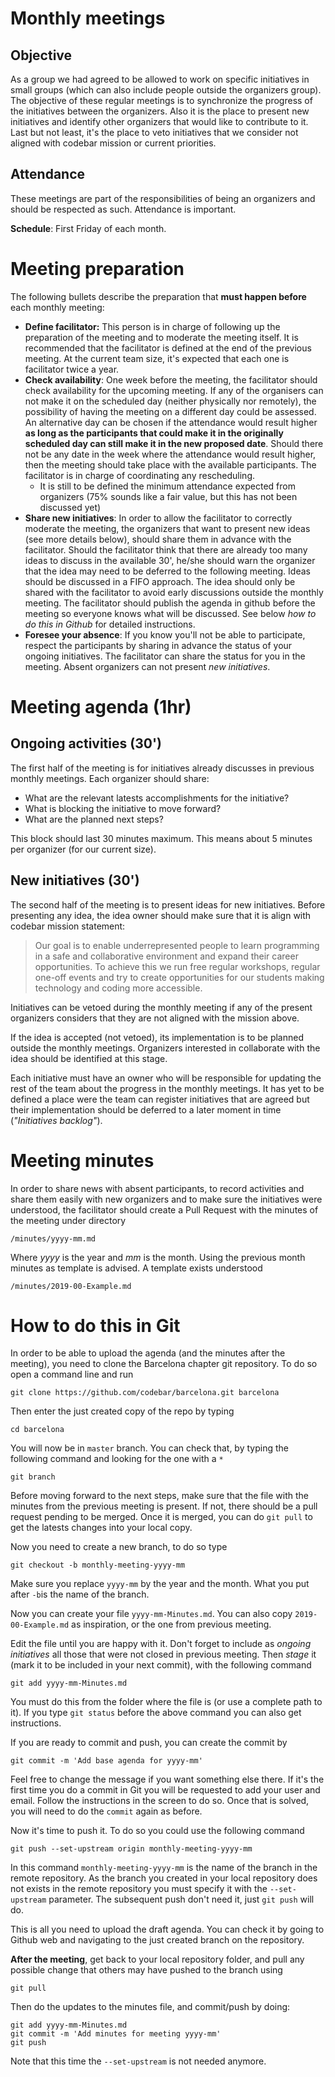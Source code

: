# Monthly meetings

## Objective

As a group we had agreed to be allowed to work on specific initiatives in small groups (which can also include people outside the organizers group). The objective of these regular meetings is to synchronize the progress of the initiatives between the organizers. Also it is the place to present new initiatives and identify other organizers that would like to contribute to it. Last but not least, it's the place to veto initiatives that we consider not aligned with codebar mission or current priorities.

## Attendance
These meetings are part of the responsibilities of being an organizers and should be respected as such. Attendance is important.

**Schedule**: First Friday of each month.

# Meeting preparation
The following bullets describe the preparation that **must happen before** each monthly meeting:
* **Define facilitator:** This person is in charge of following up the preparation of the meeting and to moderate the meeting itself. It is recommended that the facilitator is defined at the end of the previous meeting. At the current team size, it's expected that each one is facilitator twice a year.
* **Check availability**: One week before the meeting, the facilitator should check availability for the upcoming meeting. If any of the organisers can not make it on the scheduled day (neither physically nor remotely), the possibility of having the meeting on a different day could be assessed. An alternative day can be chosen if the attendance would result higher **as long as the participants that could make it in the originally scheduled day can still make it in the new proposed date**. Should there not be any date in the week where the attendance would result higher, then the meeting should take place with the available participants. The facilitator is in charge of coordinating any rescheduling.
    * It is still to be defined the minimum attendance expected from organizers (75% sounds like a fair value, but this has not been discussed yet)
* **Share new initiatives**: In order to allow the facilitator to correctly moderate the meeting, the organizers that want to present new ideas (see more details below), should share them in advance with the facilitator. Should the facilitator think that there are already too many ideas to discuss in the available 30', he/she should warn the organizer that the idea may need to be deferred to the following meeting. Ideas should be discussed in a FIFO approach. The idea should only be shared with the facilitator to avoid early discussions outside the monthly meeting. The facilitator should publish the agenda in github before the meeting so everyone knows what will be discussed. See below _how to do this in Github_ for detailed instructions.
* **Foresee your absence**: If you know you'll not be able to participate, respect the participants by sharing in advance the status of your ongoing initiatives. The facilitator can share the status for you in the meeting. Absent organizers can not present _new initiatives_.

# Meeting agenda (1hr)

## Ongoing activities (30')
The first half of the meeting is for initiatives already discusses in previous monthly meetings. Each organizer should share:
  * What are the relevant latests accomplishments for the initiative?
  * What is blocking the initiative to move forward?
  * What are the planned next steps?

This block should last 30 minutes maximum. This means about 5 minutes per organizer (for our current size).

## New initiatives (30')
The second half of the meeting is to present ideas for new initiatives. Before presenting any idea, the idea owner should make sure that it is align with codebar mission statement:

> Our goal is to enable underrepresented people to learn programming in a safe and collaborative environment and expand their career opportunities. To achieve this we run free regular workshops, regular one-off events and try to create opportunities for our students making technology and coding more accessible.

Initiatives can be vetoed during the monthly meeting if any of the present organizers considers that they are not aligned with the mission above.

If the idea is accepted (not vetoed), its implementation is to be planned outside the monthly meetings. Organizers interested in collaborate with the idea should be identified at this stage.

Each initiative must have an owner who will be responsible for updating the rest of the team about the progress in the monthly meetings. It has yet to be defined a place were the team can register initiatives that are agreed but their implementation should be deferred to a later moment in time (_"Initiatives backlog"_).

# Meeting minutes
In order to share news with absent participants, to record activities and share them easily with new organizers and to make sure the initiatives were understood, the facilitator should create a Pull Request with the minutes of the meeting under directory
```
/minutes/yyyy-mm.md
```
Where _yyyy_ is the year and _mm_ is the month. Using the previous month minutes as template is advised. A template exists understood
```
/minutes/2019-00-Example.md
```

# How to do this in Git

In order to be able to upload the agenda (and the minutes after the meeting), you need to clone the Barcelona chapter git repository. To do so open a command line and run
```
git clone https://github.com/codebar/barcelona.git barcelona
```

Then enter the just created copy of the repo by typing
```
cd barcelona
```
You will now be in `master` branch. You can check that, by typing the following command and looking for the one with a `*`
```
git branch
```

Before moving forward to the next steps, make sure that the file with the minutes from the previous meeting is present. If not, there should be a pull request pending to be merged. Once it is merged, you can do `git pull` to get the latests changes into your local copy.

Now you need to create a new branch, to do so type
```
git checkout -b monthly-meeting-yyyy-mm
```
Make sure you replace `yyyy-mm` by the year and the month. What you put after `-b`is the name of the branch.

Now you can create your file `yyyy-mm-Minutes.md`. You can also copy `2019-00-Example.md` as inspiration, or the one from previous meeting.

Edit the file until you are happy with it. Don't forget to include as *ongoing initiatives* all those that were not closed in previous meeting. Then _stage_ it (mark it to be included in your next commit), with the following command
```
git add yyyy-mm-Minutes.md
```
You must do this from the folder where the file is (or use a complete path to it). If you type `git status` before the above command you can also get instructions.

If you are ready to commit and push, you can create the commit by
```
git commit -m 'Add base agenda for yyyy-mm'
```
Feel free to change the message if you want something else there. If it's the first time you do a commit in Git you will be requested to add your user and email. Follow the instructions in the screen to do so. Once that is solved, you will need to do the `commit` again as before.

Now it's time to push it. To do so you could use the following command
```
git push --set-upstream origin monthly-meeting-yyyy-mm
```
In this command `monthly-meeting-yyyy-mm` is the name of the branch in the remote repository. As the branch you created in your local repository does not exists in the remote repository you must specify it with the `--set-upstream` parameter. The subsequent push don't need it, just `git push` will do.

This is all you need to upload the draft agenda. You can check it by going to Github web and navigating to the just created branch on the repository.

**After the meeting**, get back to your local repository folder, and pull any possible change that others may have pushed to the branch using
```
git pull
```

Then do the updates to the minutes file, and commit/push by doing:
```
git add yyyy-mm-Minutes.md
git commit -m 'Add minutes for meeting yyyy-mm'
git push
```
Note that this time the `--set-upstream` is not needed anymore.
